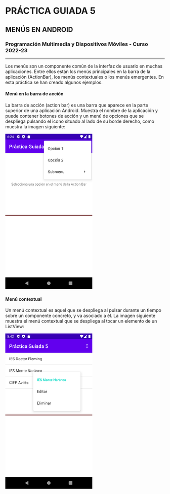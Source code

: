 # PRÁCTICA GUIADA 5
## MENÚS EN ANDROID
### Programación Multimedia y Dispositivos Móviles - Curso 2022-23

***

Los menús son un componente común de la interfaz de usuario en muchas aplicaciones. Entre ellos están los menús principales en la barra de la aplicación (ActionBar), los menús contextuales o los menús emergentes. En esta práctica se han creado algunos ejemplos.

#### Menú en la barra de acción

La barra de acción (action bar) es una barra que aparece en la parte superior de una aplicación Android. Muestra el nombre de la aplicación y puede contener botones de acción y un menú de opciones que se despliega pulsando el icono situado al lado de su borde derecho, como muestra la imagen siguiente:

![Menú en la Action Bar](README.md_files/1.png)

#### Menú contextual
Un menú contextual es aquel que se despliega al pulsar durante un tiempo
sobre un componente concreto, y va asociado a él. La imagen siguiente 
muestra el menú contextual que se despliega al tocar un elemento de un
ListView:

![alt text](README.md_files/2.png)

